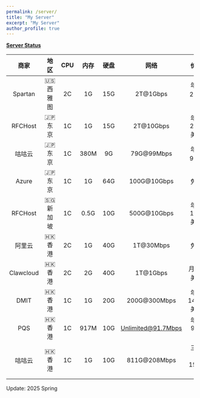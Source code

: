 ```yaml
---
permalink: /server/
title: "My Server"
excerpt: "My Server"
author_profile: true
---
```


**[Server Status](https://status.it0.cc)**

|商家|地区|CPU|内存|硬盘|网络|价格|备注|
|:--:|:--:|:--:|:--:|:--:|:--:|:--:|:--:|
|Spartan|🇺🇸 西雅图|2C|1G|15G|2T@1Gbps|年付24美元|4837+CMI|
|RFCHost|🇯🇵 东京|1C|1G|15G|2T@10Gbps|年付29.9美元|花卷东京|
|咕咕云|🇯🇵 东京|1C|380M|9G|79G@99Mbps|年付99元|沪日IPLC|
|Azure|🇯🇵 东京|1C|1G|64G|100G@10Gbps|免费|Student|
|RFCHost|🇸🇬 新加坡|1C|0.5G|10G|500G@10Gbps|年付19.9美元|移动CMI|
|阿里云|🇭🇰 香港|2C|1G|40G|1T@30Mbps|免费|4837+CMI|
|Clawcloud|🇭🇰 香港|2C|2G|40G|1T@1Gbps|月付4美元|4837+CMI|
|DMIT|🇭🇰 香港|1C|1G|20G|200G@300Mbps|年付149.9美元|三网CN2GIA|
|PQS|🇭🇰 香港|1C|917M|10G|Unlimited@91.7Mbps|年付917元|HKT家宽|
|咕咕云|🇭🇰 香港|1C|1G|10G|811G@208Mbps|三年付1520元|莞港IPLC|

Update: 2025 Spring

